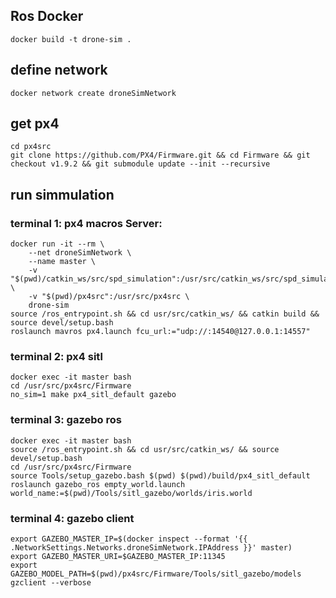 ## Ros Docker
```
docker build -t drone-sim .
```
## define network
```
docker network create droneSimNetwork
```
## get px4
```
cd px4src
git clone https://github.com/PX4/Firmware.git && cd Firmware && git checkout v1.9.2 && git submodule update --init --recursive
```
## run simmulation
### terminal 1: px4 macros Server: 
```
docker run -it --rm \
    --net droneSimNetwork \
    --name master \
    -v "$(pwd)/catkin_ws/src/spd_simulation":/usr/src/catkin_ws/src/spd_simulation \
    -v "$(pwd)/px4src":/usr/src/px4src \
    drone-sim
source /ros_entrypoint.sh && cd usr/src/catkin_ws/ && catkin build && source devel/setup.bash
roslaunch mavros px4.launch fcu_url:="udp://:14540@127.0.0.1:14557"
```
### terminal 2: px4 sitl
```
docker exec -it master bash
cd /usr/src/px4src/Firmware
no_sim=1 make px4_sitl_default gazebo
```

### terminal 3: gazebo ros
```
docker exec -it master bash
source /ros_entrypoint.sh && cd usr/src/catkin_ws/ && source devel/setup.bash
cd /usr/src/px4src/Firmware
source Tools/setup_gazebo.bash $(pwd) $(pwd)/build/px4_sitl_default
roslaunch gazebo_ros empty_world.launch world_name:=$(pwd)/Tools/sitl_gazebo/worlds/iris.world
```

### terminal 4: gazebo client
```
export GAZEBO_MASTER_IP=$(docker inspect --format '{{ .NetworkSettings.Networks.droneSimNetwork.IPAddress }}' master)
export GAZEBO_MASTER_URI=$GAZEBO_MASTER_IP:11345
export GAZEBO_MODEL_PATH=$(pwd)/px4src/Firmware/Tools/sitl_gazebo/models
gzclient --verbose

```


